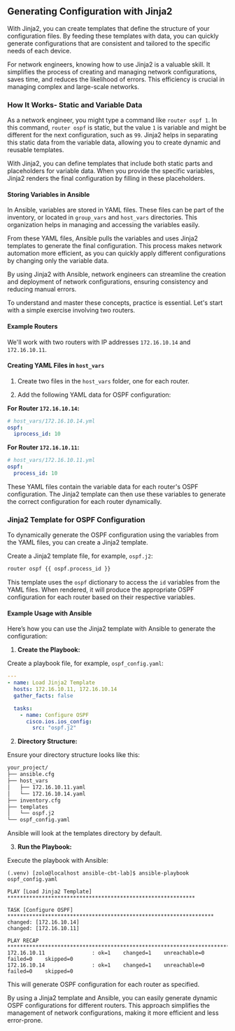 ## Generating Configuration with Jinja2

With Jinja2, you can create templates that define the structure of your configuration files. By feeding these templates with data, you can quickly generate configurations that are consistent and tailored to the specific needs of each device.

For network engineers, knowing how to use Jinja2 is a valuable skill. It simplifies the process of creating and managing network configurations, saves time, and reduces the likelihood of errors. This efficiency is crucial in managing complex and large-scale networks.

### How It Works- Static and Variable Data

As a network engineer, you might type a command like `router ospf 1`. In this command, `router ospf` is static, but the value `1` is variable and might be different for the next configuration, such as `99`. Jinja2 helps in separating this static data from the variable data, allowing you to create dynamic and reusable templates.

With Jinja2, you can define templates that include both static parts and placeholders for variable data. When you provide the specific variables, Jinja2 renders the final configuration by filling in these placeholders.

#### Storing Variables in Ansible

In Ansible, variables are stored in YAML files. These files can be part of the inventory, or located in `group_vars` and `host_vars` directories. This organization helps in managing and accessing the variables easily.

From these YAML files, Ansible pulls the variables and uses Jinja2 templates to generate the final configuration. This process makes network automation more efficient, as you can quickly apply different configurations by changing only the variable data.

By using Jinja2 with Ansible, network engineers can streamline the creation and deployment of network configurations, ensuring consistency and reducing manual errors.

To understand and master these concepts, practice is essential. Let's start with a simple exercise involving two routers.

#### Example Routers

We'll work with two routers with IP addresses `172.16.10.14` and `172.16.10.11`.

#### Creating YAML Files in `host_vars`

1. Create two files in the `host_vars` folder, one for each router.

2. Add the following YAML data for OSPF configuration:

**For Router `172.16.10.14`:**

```yaml
# host_vars/172.16.10.14.yml
ospf:
  iprocess_id: 10
```

**For Router `172.16.10.11`:**

```yaml
# host_vars/172.16.10.11.yml
ospf:
  process_id: 10
```

These YAML files contain the variable data for each router's OSPF configuration. The Jinja2 template can then use these variables to generate the correct configuration for each router dynamically.

### Jinja2 Template for OSPF Configuration

To dynamically generate the OSPF configuration using the variables from the YAML files, you can create a Jinja2 template.

Create a Jinja2 template file, for example, `ospf.j2`:

```py
router ospf {{ ospf.process_id }}
```

This template uses the `ospf` dictionary to access the `id` variables from the YAML files. When rendered, it will produce the appropriate OSPF configuration for each router based on their respective variables.

#### Example Usage with Ansible

Here’s how you can use the Jinja2 template with Ansible to generate the configuration:

1. **Create the Playbook:**

Create a playbook file, for example, `ospf_config.yaml`:

```yaml
---
- name: Load Jinja2 Template
  hosts: 172.16.10.11, 172.16.10.14
  gather_facts: false

  tasks:
    - name: Configure OSPF
      cisco.ios.ios_config:
        src: "ospf.j2"
```

2. **Directory Structure:**

Ensure your directory structure looks like this:

```sh
your_project/
├── ansible.cfg
├── host_vars
│   ├── 172.16.10.11.yaml
│   └── 172.16.10.14.yaml
├── inventory.cfg
├── templates
│   └── ospf.j2
└── ospf_config.yaml
```

Ansible will look at the templates directory by default.

3. **Run the Playbook:**

Execute the playbook with Ansible:

```
(.venv) [zolo@localhost ansible-cbt-lab]$ ansible-playbook ospf_config.yaml 

PLAY [Load Jinja2 Template] ************************************************************

TASK [Configure OSPF] ******************************************************************
changed: [172.16.10.14]
changed: [172.16.10.11]

PLAY RECAP *****************************************************************************
172.16.10.11               : ok=1    changed=1    unreachable=0    failed=0    skipped=0
172.16.10.14               : ok=1    changed=1    unreachable=0    failed=0    skipped=0
```

This will generate OSPF configuration for each router as specified.

By using a Jinja2 template and Ansible, you can easily generate dynamic OSPF configurations for different routers. This approach simplifies the management of network configurations, making it more efficient and less error-prone.
